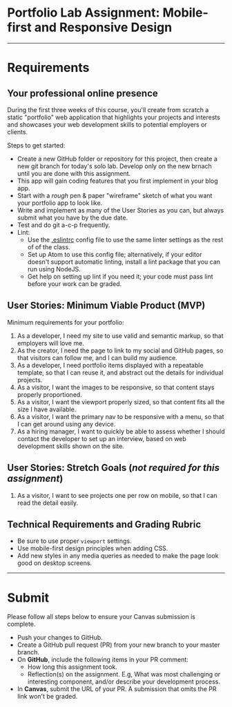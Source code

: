 # Portfolio Lab Assignment: Mobile-first and Responsive Design

---
# Requirements

## Your professional online presence
During the first three weeks of this course, you'll create from scratch a static "portfolio" web application that highlights your projects and interests and showcases your web development skills to potential employers or clients.

Steps to get started:
- Create a new GitHub folder or repository for this project, then create a new git branch for today's solo lab. Develop only on the new brnach until you are done with this assignment.
- This app will gain coding features that you first implement in your blog app.
- Start with a *rough* pen &amp; paper "wireframe" sketch of what you want your portfolio app to look like.
- Write and implement as many of the User Stories as you can, but always submit what you have by the due date.
- Test and do git a-c-p frequently.
- Lint:
  - Use the [.eslintrc](https://github.com/codefellows-seattle-301d7/01-mobile-first/blob/master/.eslintrc) config file to use the same linter settings as the rest of of the class.
  - Set up Atom to use this config file; alternatively, if your editor doesn't support automatic linting, install a lint package that you can run using NodeJS.
  - Get help on setting up lint if you need it; your code must pass lint before your work can be graded.

## User Stories: Minimum Viable Product (MVP)
Minimum requirements for your portfolio:
1. As a developer, I need my site to use valid and semantic markup, so that employers will love me.
1. As the creator, I need the page to link to my social and GitHub pages, so that visitors can follow me, and I can build my audience.
1. As a developer, I need portfolio items displayed with a repeatable template, so that I can reuse it, and abstract out the details for individual projects.
1. As a visitor, I want the images to be responsive, so that content stays properly proportioned.
1. As a visitor, I want the viewport properly sized, so that content fits all the size I have available.
1. As a visitor, I want the primary nav to be responsive with a menu, so that I can get around using any device.
1. As a hiring manager, I want to quickly be able to assess whether I should contact the developer to set up an interview, based on web development skills shown on the site.

## User Stories: Stretch Goals (*not required for this assignment*)
1. As a visitor, I want to see projects one per row on mobile, so that I can read the detail easily.

## Technical Requirements and Grading Rubric
 - Be sure to use proper `viewport` settings.
 - Use mobile-first design principles when adding CSS.
 - Add new styles in any media queries as needed to make the page look good on desktop screens.

---
# Submit
Please follow all steps below to ensure your Canvas submission is complete.

- Push your changes to GitHub.
- Create a GitHub pull request (PR) from your new branch to your master branch.
- On **GitHub**, include the following items in your PR comment:
  - How long this assignment took.
  - Reflection(s) on the assignment. E.g, What was most challenging or interesting component, and/or describe your development process.
- In **Canvas**, submit the URL of your PR. A submission that omits the PR link won't be graded.